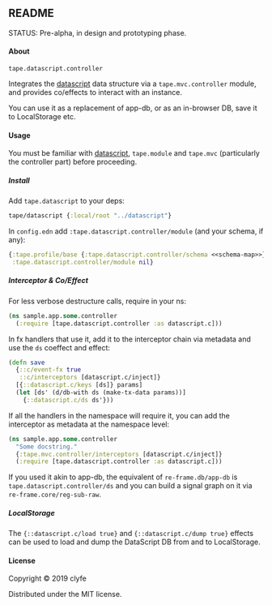 ## README

STATUS: Pre-alpha, in design and prototyping phase.

#### About

`tape.datascript.controller`

Integrates the [datascript](https://github.com/tonsky/datascript) data 
structure via a `tape.mvc.controller` module, and provides co/effects to
interact with an instance.

You can use it as a replacement of app-db, or as an in-browser DB, save it to
LocalStorage etc.

#### Usage

You must be familiar with [datascript](https://github.com/tonsky/datascript),
`tape.module` and `tape.mvc` (particularly the controller part) before
proceeding.

##### Install

Add `tape.datascript` to your deps:

```clojure
tape/datascript {:local/root "../datascript"}
```

In `config.edn` add `:tape.datascript.controller/module` (and your schema, if
any):

```clojure
{:tape.profile/base {:tape.datascript.controller/schema <<schema-map>>}
 :tape.datascript.controller/module nil}
```

##### Interceptor & Co/Effect

For less verbose destructure calls, require in your ns:

```clojure
(ns sample.app.some.controller
  (:require [tape.datascript.controller :as datascript.c]))
```

In fx handlers that use it, add it to the interceptor chain via metadata and use
the `ds` coeffect and effect:

```clojure
(defn save
  {::c/event-fx true
   ::c/interceptors [datascript.c/inject]}
  [{::datascript.c/keys [ds]} params]
  (let [ds' (d/db-with ds (make-tx-data params))]
    {::datascript.c/ds ds'}))
```

If all the handlers in the namespace will require it, you can add the
interceptor as metadata at the namespace level:

```clojure
(ns sample.app.some.controller
  "Some docstring."
  {:tape.mvc.controller/interceptors [datascript.c/inject]}
  (:require [tape.datascript.controller :as datascript.c]))
```

If you used it akin to app-db, the equivalent of `re-frame.db/app-db` is
`tape.datascript.controller/ds` and you can build a signal graph on it via
`re-frame.core/reg-sub-raw`.

##### LocalStorage

The `{::datascript.c/load true}` and `{::datascript.c/dump true}` effects can
be used to load and dump the DataScript DB from and to LocalStorage.

#### License

Copyright © 2019 clyfe

Distributed under the MIT license.
